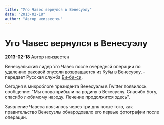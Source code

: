 ```yaml
---
title: "Уго Чавес вернулся в Венесуэлу"
date: "2013-02-18"
author: "Автор неизвестен"
---
```


# Уго Чавес вернулся в Венесуэлу

**2013-02-18** Автор неизвестен

Венесуэльский лидер Уго Чавес после очередной операции по удалению раковой опухоли возвращается из Кубы в Венесуэлу, - передает Русская служба [Би-би-си](http://www.bbc.co.uk/russian/rolling_news/2013/02/130218_rn_chavez_venezuela.shtml).

Сегодня в микроблоге президента Венесуэлы в Twitter появилось сообщение: "Мы снова прибыли на родину в Венесуэлу. Спасибо Богу, спасибо любимому народу. Лечение продолжится здесь".

Заявление Чавеса появилось через три дня после того, как правительство Венесуэлы обнародовало его первые фотографии после операции.